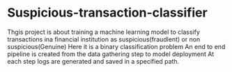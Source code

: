 # Suspicious-transaction-classifier
Thgis project is about training  a machine learning model to classify transactions ina financial institution as suspicious(fraudlent) or non suspicious(Genuine)
Here it is a binary classification problem
An end to end pipeline is created from the data gathering step to model deployment
At each step logs are generated and saved in a specified path.
